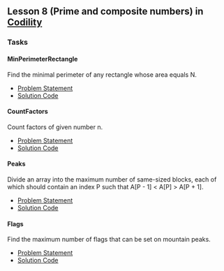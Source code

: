 ## Lesson 8 (Prime and composite numbers) in [Codility](https://codility.com/programmers/lessons/8)

### Tasks

#### MinPerimeterRectangle
Find the minimal perimeter of any rectangle whose area equals N.
* [Problem Statement](https://github.com/samiulhoque/codility-lessons/blob/master/src/Lesson08/MinPerimeterRectangle.md)
* [Solution Code](https://github.com/samiulhoque/codility-lessons/blob/master/src/Lesson08/MinPerimeterRectangle.php)

#### CountFactors
Count factors of given number n.
* [Problem Statement](https://github.com/samiulhoque/codility-lessons/blob/master/src/Lesson08/CountFactors.md)
* [Solution Code](https://github.com/samiulhoque/codility-lessons/blob/master/src/Lesson08/CountFactors.php)

#### Peaks
Divide an array into the maximum number of same-sized blocks, each of which should contain an index P such that A[P - 1] < A[P] > A[P + 1].
* [Problem Statement](https://github.com/samiulhoque/codility-lessons/blob/master/src/Lesson08/Peaks.md)
* [Solution Code](https://github.com/samiulhoque/codility-lessons/blob/master/src/Lesson08/Peaks.php)

#### Flags
Find the maximum number of flags that can be set on mountain peaks.
* [Problem Statement](https://github.com/samiulhoque/codility-lessons/blob/master/src/Lesson08/Flags.md)
* [Solution Code](https://github.com/samiulhoque/codility-lessons/blob/master/src/Lesson08/Flags.php)
